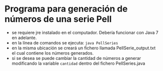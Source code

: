 # Programa para generación de números de una serie Pell

- se requiere jre instalado en el computador. Debería funcionar con Java 7 en adelante.
- en la línea de comandos se ejecuta:
    `java PellSeries`
- en la misma ubicación se creará un fichero llamada PellSerie_output.txt el cual contiene los números generados.
- si se desea se puede cambiar la cantidad de números a generar modificando la variable `cantidad` dentro del fichero PellSeries.java
